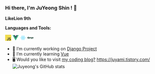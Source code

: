 ### Hi there, I'm JuYeong Shin ! 👋

**LikeLion 9th**

**Languages and Tools:**  

<code><img height="20" src="https://raw.githubusercontent.com/github/explore/80688e429a7d4ef2fca1e82350fe8e3517d3494d/topics/javascript/javascript.png"></code>
<code><img height="20" src="https://raw.githubusercontent.com/github/explore/80688e429a7d4ef2fca1e82350fe8e3517d3494d/topics/vue/vue.png"></code>
<code><img height="20" src="https://raw.githubusercontent.com/github/explore/80688e429a7d4ef2fca1e82350fe8e3517d3494d/topics/react/react.png"></code>
<code><img height="20" src="https://raw.githubusercontent.com/github/explore/80688e429a7d4ef2fca1e82350fe8e3517d3494d/topics/django/django.png"></code>

- 🔭 I’m currently working on [Django Project](https://github.com/juyeong-chungbuk/VeganCommunity)
- 🌱 I’m currently learning [Vue](https://github.com/juyeong-chungbuk/Vuestagram)
- 🖥  Would you like to visit [my coding blog?](https://juyami.tistory.com/)
https://juyami.tistory.com/
![Juyeong's GitHub stats](https://github-readme-stats.vercel.app/api?username=juyeong-chungbuk&theme=nightowl&show_icons=true)

